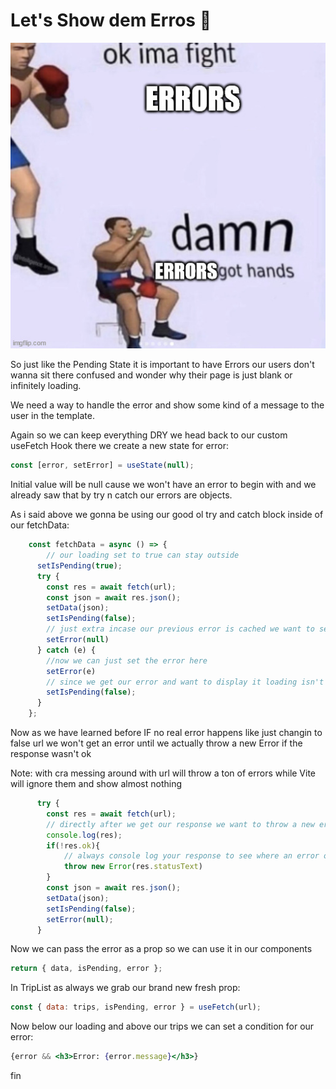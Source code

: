 # Let's Show dem Erros 🥵
![Errors got hands](./images/Damn-Errors.jpg)

So just like the Pending State it is important to have Errors our users don't wanna sit there confused and wonder why their page is just blank or infinitely loading.

We need a way to handle the error and show some kind of a message to the user in the template.

Again so we can keep everything DRY we head back to our custom useFetch Hook there we create a new state for error:

```jsx
const [error, setError] = useState(null);
```
Initial value will be null cause we won't have an error to begin with and we already saw that by try n catch our errors are objects.

As i said above we gonna be using our good ol try and catch block inside of our fetchData:

```jsx
    const fetchData = async () => {
        // our loading set to true can stay outside
      setIsPending(true);
      try {
        const res = await fetch(url);
        const json = await res.json();
        setData(json);
        setIsPending(false);
        // just extra incase our previous error is cached we want to set it to null again
        setError(null)
      } catch (e) {
        //now we can just set the error here
        setError(e)
        // since we get our error and want to display it loading isn't needed anymore
        setIsPending(false);
      }
    };
```

Now as we have learned before IF no real error happens like just changin to false url we won't get an error until we actually throw a new Error if the response wasn't ok

Note: with cra messing around with url will throw a ton of errors while Vite will ignore them and show almost nothing
```jsx
      try {
        const res = await fetch(url);
        // directly after we get our response we want to throw a new error if something goes wrong
        console.log(res);
        if(!res.ok){
            // always console log your response to see where an error or status text might be hidden then use it, incase you don't find anything write your own string to tell the user something went wrong
            throw new Error(res.statusText)
        }
        const json = await res.json();
        setData(json);
        setIsPending(false);
        setError(null);
      }
```

Now we can pass the error as a prop so we can use it in our components

```jsx
return { data, isPending, error };
```

In TripList as always we grab our brand new fresh prop:

```jsx
const { data: trips, isPending, error } = useFetch(url);
```

Now below our loading and above our trips we can set a condition for our error:

```jsx
{error && <h3>Error: {error.message}</h3>}
```

fin